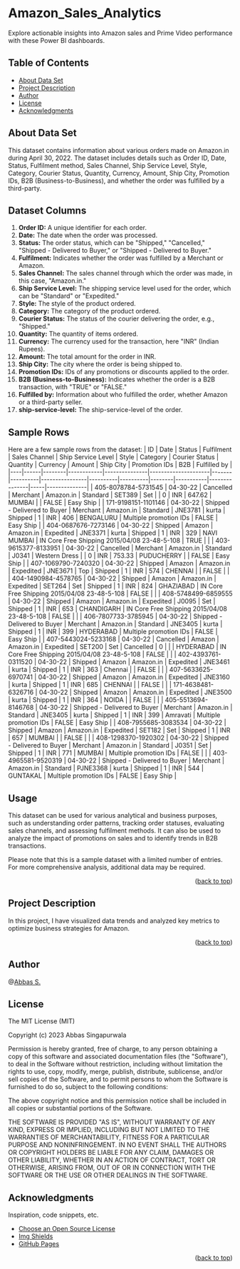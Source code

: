 <a name="readme-top"></a>

# Amazon_Sales_Analytics
Explore actionable insights into Amazon sales and Prime Video performance with these Power BI dashboards. 

## Table of Contents
- [About Data Set](#about-data-set)
- [Project Description](#project-description)
- [Author](#author)
- [License](#license)
- [Acknowledgments](#acknowledgments)

## About Data Set
This dataset contains information about various orders made on Amazon.in during April 30, 2022. The dataset includes details such as Order ID, Date, Status, Fulfilment method, Sales Channel, Ship Service Level, Style, Category, Courier Status, Quantity, Currency, Amount, Ship City, Promotion IDs, B2B (Business-to-Business), and whether the order was fulfilled by a third-party.

## Dataset Columns
1. **Order ID:** A unique identifier for each order.
2. **Date:** The date when the order was processed.
3. **Status:** The order status, which can be "Shipped," "Cancelled," "Shipped - Delivered to Buyer," or "Shipped - Delivered to Buyer."
4. **Fulfilment:** Indicates whether the order was fulfilled by a Merchant or Amazon.
5. **Sales Channel:** The sales channel through which the order was made, in this case, "Amazon.in."
6. **Ship Service Level:** The shipping service level used for the order, which can be "Standard" or "Expedited."
7. **Style:** The style of the product ordered.
8. **Category:** The category of the product ordered.
9. **Courier Status:** The status of the courier delivering the order, e.g., "Shipped."
10. **Quantity:** The quantity of items ordered.
11. **Currency:** The currency used for the transaction, here "INR" (Indian Rupees).
12. **Amount:** The total amount for the order in INR.
13. **Ship City:** The city where the order is being shipped to.
14. **Promotion IDs:** IDs of any promotions or discounts applied to the order.
15. **B2B (Business-to-Business):** Indicates whether the order is a B2B transaction, with "TRUE" or "FALSE."
16. **Fulfilled by:** Information about who fulfilled the order, whether Amazon or a third-party seller.
17. **ship-service-level:** The ship-service-level of the order.

## Sample Rows
Here are a few sample rows from the dataset:
| ID | Date | Status | Fulfilment | Sales Channel | Ship Service Level | Style | Category | Courier Status | Quantity | Currency | Amount | Ship City | Promotion IDs | B2B | Fulfilled by |
|----|------|--------|------------|---------------|---------------------|-------|----------|----------------|----------|----------|--------|-----------|---------------|-----|--------------|
| 405-8078784-5731545 | 04-30-22 | Cancelled | Merchant | Amazon.in | Standard | SET389 | Set | | 0 | INR | 647.62 | MUMBAI | | FALSE | Easy Ship |
| 171-9198151-1101146 | 04-30-22 | Shipped - Delivered to Buyer | Merchant | Amazon.in | Standard | JNE3781 | kurta | Shipped | 1 | INR | 406 | BENGALURU | Multiple promotion IDs | FALSE | Easy Ship |
| 404-0687676-7273146 | 04-30-22 | Shipped | Amazon | Amazon.in | Expedited | JNE3371 | kurta | Shipped | 1 | INR | 329 | NAVI MUMBAI | IN Core Free Shipping 2015/04/08 23-48-5-108 | TRUE | |
| 403-9615377-8133951 | 04-30-22 | Cancelled | Merchant | Amazon.in | Standard | J0341 | Western Dress | | 0 | INR | 753.33 | PUDUCHERRY | | FALSE | Easy Ship |
| 407-1069790-7240320 | 04-30-22 | Shipped | Amazon | Amazon.in | Expedited | JNE3671 | Top | Shipped | 1 | INR | 574 | CHENNAI | | FALSE | |
| 404-1490984-4578765 | 04-30-22 | Shipped | Amazon | Amazon.in | Expedited | SET264 | Set | Shipped | 1 | INR | 824 | GHAZIABAD | IN Core Free Shipping 2015/04/08 23-48-5-108 | FALSE | |
| 408-5748499-6859555 | 04-30-22 | Shipped | Amazon | Amazon.in | Expedited | J0095 | Set | Shipped | 1 | INR | 653 | CHANDIGARH | IN Core Free Shipping 2015/04/08 23-48-5-108 | FALSE | |
| 406-7807733-3785945 | 04-30-22 | Shipped - Delivered to Buyer | Merchant | Amazon.in | Standard | JNE3405 | kurta | Shipped | 1 | INR | 399 | HYDERABAD | Multiple promotion IDs | FALSE | Easy Ship |
| 407-5443024-5233168 | 04-30-22 | Cancelled | Amazon | Amazon.in | Expedited | SET200 | Set | Cancelled | 0 | | | HYDERABAD | IN Core Free Shipping 2015/04/08 23-48-5-108 | FALSE | |
| 402-4393761-0311520 | 04-30-22 | Shipped | Amazon | Amazon.in | Expedited | JNE3461 | kurta | Shipped | 1 | INR | 363 | Chennai | | FALSE | |
| 407-5633625-6970741 | 04-30-22 | Shipped | Amazon | Amazon.in | Expedited | JNE3160 | kurta | Shipped | 1 | INR | 685 | CHENNAI | | FALSE | |
| 171-4638481-6326716 | 04-30-22 | Shipped | Amazon | Amazon.in | Expedited | JNE3500 | kurta | Shipped | 1 | INR | 364 | NOIDA | | FALSE | |
| 405-5513694-8146768 | 04-30-22 | Shipped - Delivered to Buyer | Merchant | Amazon.in | Standard | JNE3405 | kurta | Shipped | 1 | INR | 399 | Amravati | Multiple promotion IDs | FALSE | Easy Ship |
| 408-7955685-3083534 | 04-30-22 | Shipped | Amazon | Amazon.in | Expedited | SET182 | Set | Shipped | 1 | INR | 657 | MUMBAI | | FALSE | |
| 408-1298370-1920302 | 04-30-22 | Shipped - Delivered to Buyer | Merchant | Amazon.in | Standard | J0351 | Set | Shipped | 1 | INR | 771 | MUMBAI | Multiple promotion IDs | FALSE | |
| 403-4965581-9520319 | 04-30-22 | Shipped - Delivered to Buyer | Merchant | Amazon.in | Standard | PJNE3368 | kurta | Shipped | 1 | INR | 544 | GUNTAKAL | Multiple promotion IDs | FALSE | Easy Ship |



## Usage
This dataset can be used for various analytical and business purposes, such as understanding order patterns, tracking order statuses, evaluating sales channels, and assessing fulfilment methods. It can also be used to analyze the impact of promotions on sales and to identify trends in B2B transactions.

Please note that this is a sample dataset with a limited number of entries. For more comprehensive analysis, additional data may be required.

<p align="right">(<a href="#readme-top">back to top</a>)</p>

## Project Description
In this project, I have visualized data trends and analyzed key metrics to optimize business strategies for Amazon.

<p align="right">(<a href="#readme-top">back to top</a>)</p>

## Author
 @[Abbas S.](https://github.com/clkride)

## License
The MIT License (MIT)

Copyright (c) 2023 Abbas Singapurwala

Permission is hereby granted, free of charge, to any person obtaining
a copy of this software and associated documentation files (the
"Software"), to deal in the Software without restriction, including
without limitation the rights to use, copy, modify, merge, publish,
distribute, sublicense, and/or sell copies of the Software, and to
permit persons to whom the Software is furnished to do so, subject to
the following conditions:

The above copyright notice and this permission notice shall be
included in all copies or substantial portions of the Software.

THE SOFTWARE IS PROVIDED "AS IS", WITHOUT WARRANTY OF ANY KIND,
EXPRESS OR IMPLIED, INCLUDING BUT NOT LIMITED TO THE WARRANTIES OF
MERCHANTABILITY, FITNESS FOR A PARTICULAR PURPOSE AND
NONINFRINGEMENT. IN NO EVENT SHALL THE AUTHORS OR COPYRIGHT HOLDERS BE
LIABLE FOR ANY CLAIM, DAMAGES OR OTHER LIABILITY, WHETHER IN AN ACTION
OF CONTRACT, TORT OR OTHERWISE, ARISING FROM, OUT OF OR IN CONNECTION
WITH THE SOFTWARE OR THE USE OR OTHER DEALINGS IN THE SOFTWARE.

## Acknowledgments
Inspiration, code snippets, etc.
* [Choose an Open Source License](https://choosealicense.com)
* [Img Shields](https://shields.io)
* [GitHub Pages](https://pages.github.com)
<p align="right">(<a href="#readme-top">back to top</a>)</p>


